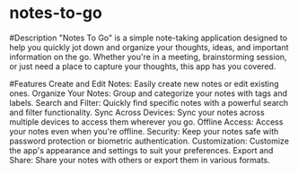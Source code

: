 # notes-to-go


#Description
"Notes To Go" is a simple note-taking application designed to help you quickly jot down and organize your thoughts, ideas, and important information on the go. Whether you're in a meeting, brainstorming session, or just need a place to capture your thoughts, this app has you covered.

#Features
Create and Edit Notes: Easily create new notes or edit existing ones.
Organize Your Notes: Group and categorize your notes with tags and labels.
Search and Filter: Quickly find specific notes with a powerful search and filter functionality.
Sync Across Devices: Sync your notes across multiple devices to access them wherever you go.
Offline Access: Access your notes even when you're offline.
Security: Keep your notes safe with password protection or biometric authentication.
Customization: Customize the app's appearance and settings to suit your preferences.
Export and Share: Share your notes with others or export them in various formats.
